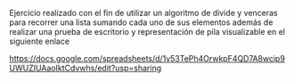 Ejercicio realizado con el fin de utilizar un algoritmo de divide y venceras para recorrer una lista sumando cada uno de sus elementos además de realizar una prueba de escritorio y representación de pila visualizable en el siguiente enlace 

https://docs.google.com/spreadsheets/d/1v53TePh4OrwkpF4QD7A8wcip9UWUZIUAaoIktCdvwhs/edit?usp=sharing

